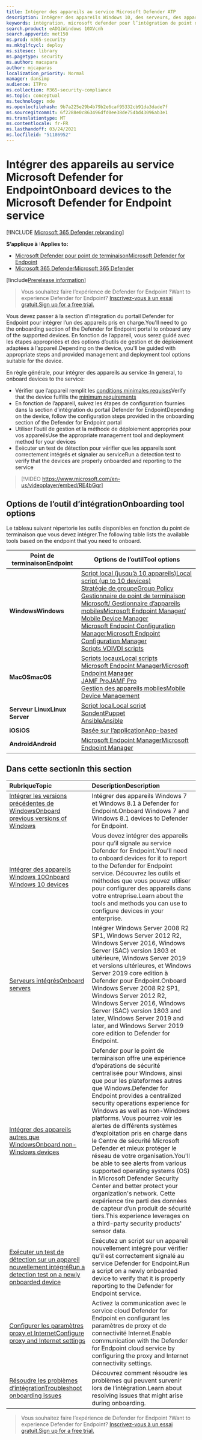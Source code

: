 ```yaml
---
title: Intégrer des appareils au service Microsoft Defender ATP
description: Intégrer des appareils Windows 10, des serveurs, des appareils autres que Windows et apprendre à exécuter un test de détection.
keywords: intégration, microsoft defender pour l’intégration de point de terminaison, intégration windows atp, sccm, stratégie de groupe, mdm, script local, test de détection
search.product: eADQiWindows 10XVcnh
search.appverid: met150
ms.prod: m365-security
ms.mktglfcycl: deploy
ms.sitesec: library
ms.pagetype: security
ms.author: macapara
author: mjcaparas
localization_priority: Normal
manager: dansimp
audience: ITPro
ms.collection: M365-security-compliance
ms.topic: conceptual
ms.technology: mde
ms.openlocfilehash: 9b7a225e29b4b79b2e6caf95332cb91da3dade7f
ms.sourcegitcommit: 6f2288e0c863496dfd0ee38de754bd43096ab3e1
ms.translationtype: MT
ms.contentlocale: fr-FR
ms.lasthandoff: 03/24/2021
ms.locfileid: "51186952"
---
```

# <a name="onboard-devices-to-the-microsoft-defender-for-endpoint-service"></a><span data-ttu-id="59db0-104">Intégrer des appareils au service Microsoft Defender for Endpoint</span><span class="sxs-lookup"><span data-stu-id="59db0-104">Onboard devices to the Microsoft Defender for Endpoint service</span></span>

[!INCLUDE [Microsoft 365 Defender rebranding](../../includes/microsoft-defender.md)]

<span data-ttu-id="59db0-105">**S’applique à :**</span><span class="sxs-lookup"><span data-stu-id="59db0-105">**Applies to:**</span></span>
- [<span data-ttu-id="59db0-106">Microsoft Defender pour point de terminaison</span><span class="sxs-lookup"><span data-stu-id="59db0-106">Microsoft Defender for Endpoint</span></span>](https://go.microsoft.com/fwlink/p/?linkid=2154037)
- [<span data-ttu-id="59db0-107">Microsoft 365 Defender</span><span class="sxs-lookup"><span data-stu-id="59db0-107">Microsoft 365 Defender</span></span>](https://go.microsoft.com/fwlink/?linkid=2118804)

[!include[Prerelease information](../../includes/prerelease.md)]

><span data-ttu-id="59db0-108">Vous souhaitez faire l’expérience de Defender for Endpoint ?</span><span class="sxs-lookup"><span data-stu-id="59db0-108">Want to experience Defender for Endpoint?</span></span> [<span data-ttu-id="59db0-109">Inscrivez-vous à un essai gratuit.</span><span class="sxs-lookup"><span data-stu-id="59db0-109">Sign up for a free trial.</span></span>](https://www.microsoft.com/microsoft-365/windows/microsoft-defender-atp?ocid=docs-wdatp-onboardconfigure-abovefoldlink)

<span data-ttu-id="59db0-110">Vous devez passer à la section d’intégration du portail Defender for Endpoint pour intégrer l’un des appareils pris en charge.</span><span class="sxs-lookup"><span data-stu-id="59db0-110">You'll need to go the onboarding section of the Defender for Endpoint portal to onboard any of the supported devices.</span></span> <span data-ttu-id="59db0-111">En fonction de l’appareil, vous serez guidé avec les étapes appropriées et des options d’outils de gestion et de déploiement adaptées à l’appareil.</span><span class="sxs-lookup"><span data-stu-id="59db0-111">Depending on the device, you'll be guided with appropriate steps and provided management and deployment tool options suitable for the device.</span></span> 

<span data-ttu-id="59db0-112">En règle générale, pour intégrer des appareils au service :</span><span class="sxs-lookup"><span data-stu-id="59db0-112">In general, to onboard devices to the service:</span></span>

- <span data-ttu-id="59db0-113">Vérifier que l’appareil remplit les [conditions minimales requises](minimum-requirements.md)</span><span class="sxs-lookup"><span data-stu-id="59db0-113">Verify that the device fulfills the [minimum requirements](minimum-requirements.md)</span></span>
- <span data-ttu-id="59db0-114">En fonction de l’appareil, suivez les étapes de configuration fournies dans la section d’intégration du portail Defender for Endpoint</span><span class="sxs-lookup"><span data-stu-id="59db0-114">Depending on the device, follow the configuration steps provided in the onboarding section of the Defender for Endpoint portal</span></span>
- <span data-ttu-id="59db0-115">Utiliser l’outil de gestion et la méthode de déploiement appropriés pour vos appareils</span><span class="sxs-lookup"><span data-stu-id="59db0-115">Use the appropriate management tool and deployment method for your devices</span></span>
- <span data-ttu-id="59db0-116">Exécuter un test de détection pour vérifier que les appareils sont correctement intégrés et signaler au service</span><span class="sxs-lookup"><span data-stu-id="59db0-116">Run a detection test to verify that the devices are properly onboarded and reporting to the service</span></span>

>[!VIDEO https://www.microsoft.com/en-us/videoplayer/embed/RE4bGqr]

## <a name="onboarding-tool-options"></a><span data-ttu-id="59db0-117">Options de l’outil d’intégration</span><span class="sxs-lookup"><span data-stu-id="59db0-117">Onboarding tool options</span></span>
<span data-ttu-id="59db0-118">Le tableau suivant répertorie les outils disponibles en fonction du point de terminaison que vous devez intégrer.</span><span class="sxs-lookup"><span data-stu-id="59db0-118">The following table lists the available tools based on the endpoint that you need to onboard.</span></span>

| <span data-ttu-id="59db0-119">Point de terminaison</span><span class="sxs-lookup"><span data-stu-id="59db0-119">Endpoint</span></span>     | <span data-ttu-id="59db0-120">Options de l’outil</span><span class="sxs-lookup"><span data-stu-id="59db0-120">Tool options</span></span>                       |
|--------------|------------------------------------------|
| <span data-ttu-id="59db0-121">**Windows**</span><span class="sxs-lookup"><span data-stu-id="59db0-121">**Windows**</span></span>  |  [<span data-ttu-id="59db0-122">Script local (jusqu’à 10 appareils)</span><span class="sxs-lookup"><span data-stu-id="59db0-122">Local script (up to 10 devices)</span></span>](configure-endpoints-script.md) <br>  [<span data-ttu-id="59db0-123">Stratégie de groupe</span><span class="sxs-lookup"><span data-stu-id="59db0-123">Group Policy</span></span>](configure-endpoints-gp.md) <br>  [<span data-ttu-id="59db0-124">Gestionnaire de point de terminaison Microsoft/ Gestionnaire d’appareils mobiles</span><span class="sxs-lookup"><span data-stu-id="59db0-124">Microsoft Endpoint Manager/ Mobile Device Manager</span></span>](configure-endpoints-mdm.md) <br>   [<span data-ttu-id="59db0-125">Microsoft Endpoint Configuration Manager</span><span class="sxs-lookup"><span data-stu-id="59db0-125">Microsoft Endpoint Configuration Manager</span></span>](configure-endpoints-sccm.md) <br> [<span data-ttu-id="59db0-126">Scripts VDI</span><span class="sxs-lookup"><span data-stu-id="59db0-126">VDI scripts</span></span>](configure-endpoints-vdi.md)   |
| <span data-ttu-id="59db0-127">**MacOS**</span><span class="sxs-lookup"><span data-stu-id="59db0-127">**macOS**</span></span>    | [<span data-ttu-id="59db0-128">Scripts locaux</span><span class="sxs-lookup"><span data-stu-id="59db0-128">Local scripts</span></span>](mac-install-manually.md) <br> [<span data-ttu-id="59db0-129">Microsoft Endpoint Manager</span><span class="sxs-lookup"><span data-stu-id="59db0-129">Microsoft Endpoint Manager</span></span>](mac-install-with-intune.md) <br> [<span data-ttu-id="59db0-130">JAMF Pro</span><span class="sxs-lookup"><span data-stu-id="59db0-130">JAMF Pro</span></span>](mac-install-with-jamf.md) <br> [<span data-ttu-id="59db0-131">Gestion des appareils mobiles</span><span class="sxs-lookup"><span data-stu-id="59db0-131">Mobile Device Management</span></span>](mac-install-with-other-mdm.md) |
| <span data-ttu-id="59db0-132">**Serveur Linux**</span><span class="sxs-lookup"><span data-stu-id="59db0-132">**Linux Server**</span></span> | [<span data-ttu-id="59db0-133">Script local</span><span class="sxs-lookup"><span data-stu-id="59db0-133">Local script</span></span>](linux-install-manually.md) <br> [<span data-ttu-id="59db0-134">Sondent</span><span class="sxs-lookup"><span data-stu-id="59db0-134">Puppet</span></span>](linux-install-with-puppet.md) <br> [<span data-ttu-id="59db0-135">Ansible</span><span class="sxs-lookup"><span data-stu-id="59db0-135">Ansible</span></span>](linux-install-with-ansible.md)|
| <span data-ttu-id="59db0-136">**iOS**</span><span class="sxs-lookup"><span data-stu-id="59db0-136">**iOS**</span></span>      | [<span data-ttu-id="59db0-137">Basée sur l’application</span><span class="sxs-lookup"><span data-stu-id="59db0-137">App-based</span></span>](ios-install.md)                                |
| <span data-ttu-id="59db0-138">**Android**</span><span class="sxs-lookup"><span data-stu-id="59db0-138">**Android**</span></span>  | [<span data-ttu-id="59db0-139">Microsoft Endpoint Manager</span><span class="sxs-lookup"><span data-stu-id="59db0-139">Microsoft Endpoint Manager</span></span>](android-intune.md)               | 




## <a name="in-this-section"></a><span data-ttu-id="59db0-140">Dans cette section</span><span class="sxs-lookup"><span data-stu-id="59db0-140">In this section</span></span>
<span data-ttu-id="59db0-141">Rubrique</span><span class="sxs-lookup"><span data-stu-id="59db0-141">Topic</span></span> | <span data-ttu-id="59db0-142">Description</span><span class="sxs-lookup"><span data-stu-id="59db0-142">Description</span></span>
:---|:---
[<span data-ttu-id="59db0-143">Intégrer les versions précédentes de Windows</span><span class="sxs-lookup"><span data-stu-id="59db0-143">Onboard previous versions of Windows</span></span>](onboard-downlevel.md)| <span data-ttu-id="59db0-144">Intégrer des appareils Windows 7 et Windows 8.1 à Defender for Endpoint.</span><span class="sxs-lookup"><span data-stu-id="59db0-144">Onboard Windows 7 and Windows 8.1 devices to Defender for Endpoint.</span></span> 
[<span data-ttu-id="59db0-145">Intégrer des appareils Windows 10</span><span class="sxs-lookup"><span data-stu-id="59db0-145">Onboard Windows 10 devices</span></span>](configure-endpoints.md) | <span data-ttu-id="59db0-146">Vous devez intégrer des appareils pour qu’il signale au service Defender for Endpoint.</span><span class="sxs-lookup"><span data-stu-id="59db0-146">You'll need to onboard devices for it to report to the Defender for Endpoint service.</span></span> <span data-ttu-id="59db0-147">Découvrez les outils et méthodes que vous pouvez utiliser pour configurer des appareils dans votre entreprise.</span><span class="sxs-lookup"><span data-stu-id="59db0-147">Learn about the tools and methods you can use to configure devices in your enterprise.</span></span>
[<span data-ttu-id="59db0-148">Serveurs intégrés</span><span class="sxs-lookup"><span data-stu-id="59db0-148">Onboard servers</span></span>](configure-server-endpoints.md) |  <span data-ttu-id="59db0-149">Intégrer Windows Server 2008 R2 SP1, Windows Server 2012 R2, Windows Server 2016, Windows Server (SAC) version 1803 et ultérieure, Windows Server 2019 et versions ultérieures, et Windows Server 2019 core edition à Defender pour Endpoint.</span><span class="sxs-lookup"><span data-stu-id="59db0-149">Onboard Windows Server 2008 R2 SP1, Windows Server 2012 R2, Windows Server 2016, Windows Server (SAC) version 1803 and later, Windows Server 2019 and later, and Windows Server 2019 core edition to Defender for Endpoint.</span></span>
[<span data-ttu-id="59db0-150">Intégrer des appareils autres que Windows</span><span class="sxs-lookup"><span data-stu-id="59db0-150">Onboard non-Windows devices</span></span>](configure-endpoints-non-windows.md) | <span data-ttu-id="59db0-151">Defender pour le point de terminaison offre une expérience d’opérations de sécurité centralisée pour Windows, ainsi que pour les plateformes autres que Windows.</span><span class="sxs-lookup"><span data-stu-id="59db0-151">Defender for Endpoint provides a centralized security operations experience for Windows as well as non-Windows platforms.</span></span> <span data-ttu-id="59db0-152">Vous pourrez voir les alertes de différents systèmes d’exploitation pris en charge dans le Centre de sécurité Microsoft Defender et mieux protéger le réseau de votre organisation.</span><span class="sxs-lookup"><span data-stu-id="59db0-152">You'll be able to see alerts from various supported operating systems (OS) in Microsoft Defender Security Center and better protect your organization's network.</span></span> <span data-ttu-id="59db0-153">Cette expérience tire parti des données de capteur d’un produit de sécurité tiers.</span><span class="sxs-lookup"><span data-stu-id="59db0-153">This experience leverages on a third-party security products' sensor data.</span></span> 
[<span data-ttu-id="59db0-154">Exécuter un test de détection sur un appareil nouvellement intégré</span><span class="sxs-lookup"><span data-stu-id="59db0-154">Run a detection test on a newly onboarded device</span></span>](run-detection-test.md) | <span data-ttu-id="59db0-155">Exécutez un script sur un appareil nouvellement intégré pour vérifier qu’il est correctement signalé au service Defender for Endpoint.</span><span class="sxs-lookup"><span data-stu-id="59db0-155">Run a script on a newly onboarded device to verify that it is properly reporting to the Defender for Endpoint service.</span></span>
[<span data-ttu-id="59db0-156">Configurer les paramètres proxy et Internet</span><span class="sxs-lookup"><span data-stu-id="59db0-156">Configure proxy and Internet settings</span></span>](configure-proxy-internet.md)| <span data-ttu-id="59db0-157">Activez la communication avec le service cloud Defender for Endpoint en configurant les paramètres de proxy et de connectivité Internet.</span><span class="sxs-lookup"><span data-stu-id="59db0-157">Enable communication with the Defender for Endpoint cloud service by configuring the proxy and Internet connectivity settings.</span></span>
[<span data-ttu-id="59db0-158">Résoudre les problèmes d’intégration</span><span class="sxs-lookup"><span data-stu-id="59db0-158">Troubleshoot onboarding issues</span></span>](troubleshoot-onboarding.md) | <span data-ttu-id="59db0-159">Découvrez comment résoudre les problèmes qui peuvent survenir lors de l’intégration.</span><span class="sxs-lookup"><span data-stu-id="59db0-159">Learn about resolving issues that might arise during onboarding.</span></span>

><span data-ttu-id="59db0-160">Vous souhaitez faire l’expérience de Defender for Endpoint ?</span><span class="sxs-lookup"><span data-stu-id="59db0-160">Want to experience Defender for Endpoint?</span></span> [<span data-ttu-id="59db0-161">Inscrivez-vous à un essai gratuit.</span><span class="sxs-lookup"><span data-stu-id="59db0-161">Sign up for a free trial.</span></span>](https://www.microsoft.com/microsoft-365/windows/microsoft-defender-atp?ocid=docs-wdatp-onboardconfigure-belowfoldlink)
